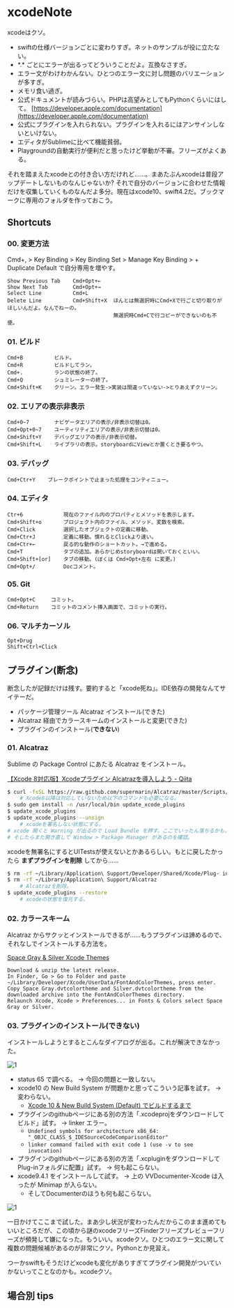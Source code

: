 
xcodeNote
===

xcodeはクソ。

- swiftの仕様バージョンごとに変わりすぎ。ネットのサンプルが役に立たない。
- \*.\* ごとにエラーが出るってどういうことだよ。互換なさすぎ。 
- エラー文がわけわかんない。ひとつのエラー文に対し問題のバリエーションが多すぎ。
- メモリ食い過ぎ。
- 公式ドキュメントが読みづらい。PHPは高望みとしてもPythonくらいにはして。
    [https://developer.apple.com/documentation](https://developer.apple.com/documentation)
- 公式にプラグインを入れられない。プラグインを入れるにはアンサインしないといけない。
- エディタがSublimeに比べて機能貧弱。
- Playgroundの自動実行が便利だと思ったけど挙動が不審。フリーズがよくある。

それを踏まえたxcodeとの付き合い方だけれど……。まあたぶんxcodeは普段アップデートしないものなんじゃないか? それで自分のバージョンに合わせた情報だけを収集していくものなんだよ多分。現在はxcode10、swift4.2だ。ブックマークに専用のフォルダを作っておこう。


## Shortcuts

### 00. 変更方法

Cmd+, > Key Binding > Key Binding Set > Manage Key Binding > + Duplicate Default で自分専用を増やす。

    Show Previous Tab    Cmd+Opt+←
    Show Next Tab        Cmd+Opt+→
    Select Line          Cmd+L
    Delete Line          Cmd+Shift+X  ほんとは無選択時にCmd+Xで行ごと切り取りがほしいんだよ。なんでねーの。
                                      無選択時Cmd+Cで行コピーができないのも不便。

### 01. ビルド

    Cmd+B          ビルド。
    Cmd+R          ビルドしてラン。
    Cmd+.          ランの状態の終了。
    Cmd+Q          シュミレーターの終了。
    Cmd+Shift+K    クリーン。エラー発生->実装は間違っていない->とりあえずクリーン。

### 02. エリアの表示非表示

    Cmd+0~7        ナビゲータエリアの表示/非表示切替は0。
    Cmd+Opt+0~7    ユーティリティエリアの表示/非表示切替は0。
    Cmd+Shift+Y    デバッグエリアの表示/非表示切替。
    Cmd+Shift+L    ライブラリの表示。storyboardにViewとか置くとき要るやつ。

### 03. デバッグ

    Cmd+Ctr+Y    ブレークポイントで止まった処理をコンティニュー。

### 04. エディタ

    Ctr+6             現在のファイル内のプロパティとメソッドを表示します。
    Cmd+Shift+o       プロジェクト内のファイル、メソッド、変数を検索。
    Cmd+Click         選択したオブジェクトの定義に移動。
    Cmd+Ctr+J         定義に移動。慣れるとClickより速い。
    Cmd+Ctr+←         戻る的な動作のショートカット。→で進める。
    Cmd+T             タブの追加。あらかじめstoryboardは開いておくといい。
    Cmd+Shift+[or]    タブの移動。(ぼくは Cmd+Opt+左右 に変更。)
    Cmd+Opt+/         Docコメント。

### 05. Git

    Cmd+Opt+C     コミット。
    Cmd+Return    コミットのコメント挿入画面で、コミットの実行。

### 06. マルチカーソル

    Opt+Drug
    Shift+Ctrl+Click

## プラグイン(断念)

断念したが記録だけは残す。要約すると「xcode死ね」。IDE依存の開発なんてサイテーだ。

- パッケージ管理ツール Alcatraz インストール(できた)
- Alcatraz 経由でカラースキームのインストールと変更(できた)
- プラグインのインストール(__できない__)

### 01. Alcatraz

Sublime の Package Control にあたる Alcatraz をインストール。

[【Xcode 8対応版】Xcodeプラグイン Alcatrazを導入しよう - Qiita](https://qiita.com/ryoegu/items/e181a7942e4135958a99)

```bash
$ curl -fsSL https://raw.github.com/supermarin/Alcatraz/master/Scripts/install.sh | sh
    # Xcode8以降は対応していないため以下のコマンドも必要になる。
$ sudo gem install -n /usr/local/bin update_xcode_plugins
$ update_xcode_plugins
$ update_xcode_plugins --unsign
    # xcodeを署名しない状態にする。
# xcode 開くと Warning が出るので Load Bundle を押す。ここでいったん落ちるかも。
# そしたらまた開き直して Window > Package Manager があるのを確認。
```

xcodeを無署名にするとUITestsが使えないとかあるらしい。もとに戻したかったら __まずプラグインを削除__ してから……

```bash
$ rm -rf ~/Library/Application\ Support/Developer/Shared/Xcode/Plug- ins/Alcatraz.xcplugin
$ rm -rf ~/Library/Application\ Support/Alcatraz
    # Alcatrazを削除。
$ update_xcode_plugins --restore
    # xcodeの状態を復元する。
```

### 02. カラースキーム

Alcatraz からサクッとインストールできるが……もうプラグインは諦めるので、それなしでインストールする方法を。

[Space Gray & Silver Xcode Themes](https://github.com/zdne/spacegray-xcode)

    Download & unzip the latest release.
    In Finder, Go > Go to Folder and paste ~/Library/Developer/Xcode/UserData/FontAndColorThemes, press enter.
    Copy Space Gray.dvtcolortheme and Silver.dvtcolortheme from the downloaded archive into the FontAndColorThemes directory.
    Relaunch Xcode, Xcode > Preferences... in Fonts & Colors select Space Gray or Silver.

### 03. プラグインのインストール(できない)

インストールしようとするとこんなダイアログが出る。これが解決できなかった。

![1](media/xcodeNote1.jpg)

- status 65 で調べる。 -> 今回の問題と一致しない。
- xcode10 の New Build System が問題かと思ってこういう記事を試す。 -> 変わらない。
    - [Xcode 10 & New Build System (Default) でビルドするまで](https://qiita.com/basi/items/36bd615f78cc966d73f2)
- プラグインのgithubページにある別の方法「.xcodeprojをダウンロードしてビルド」試す。 -> linker エラー。
    - `Undefined symbols for architecture x86_64: "_OBJC_CLASS_$_IDESourceCodeComparisonEditor"`
    - `linker command failed with exit code 1 (use -v to see invocation)`
- プラグインのgithubページにある別の方法「.xcpluginをダウンロードしてPlug-inフォルダに配置」試す。 -> 何も起こらない。
- xcode9.4.1 をインストールして試す。 -> 上の VVDocumenter-Xcode は入ったが Minimap が入らない。
    - そしてDocumenterのほうも何も起こらない。

![1](media/xcodeNote2.jpg)

一日かけてここまで試した。まあ少し状況が変わったんだからこのまま進めてもいいところだが、この頃から謎のxcodeフリーズFinderフリーズプレビューフリーズが頻発して嫌になった。もういい。xcodeクソ。ひとつのエラー文に関して複数の問題候補があるのが非常にクソ。Pythonとか見習え。

つーかswiftもそうだけどxcodeも変化がありすぎてプラグイン開発がついていかないってことなのかも。xcodeクソ。


## 場合別 tips



